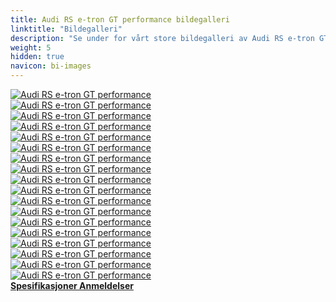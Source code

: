 ```yaml
---
title: Audi RS e-tron GT performance bildegalleri
linktitle: "Bildegalleri"
description: "Se under for vårt store bildegalleri av Audi RS e-tron GT performance. Klikk på bildene for høyoppløselige versjoner."
weight: 5
hidden: true
navicon: bi-images
---
```

<!-- markdownlint-disable MD033 -->
<div class="row" id ="my-gallery">
	<div class="pswp-grid-item col-6 col-md-4">
		<a href="https://media.evkx.net/multimedia/models/audi/e-tron_gt/rs_e-tron_gt_performance/charging_1.jpg"
data-pswp-src="https://media.evkx.net/multimedia/models/audi/e-tron_gt/rs_e-tron_gt_performance/charging_1.jpg"
data-pswp-width="3000"
data-pswp-height="2250" 
target="_blank">
			<img src="https://media.evkx.net/multimedia/models/audi/e-tron_gt/rs_e-tron_gt_performance/charging_1_xst.jpg" alt="Audi RS e-tron GT performance" class="img-fluid " />
		</a>
	</div>
	<div class="pswp-grid-item col-6 col-md-4">
		<a href="https://media.evkx.net/multimedia/models/audi/e-tron_gt/rs_e-tron_gt_performance/exterior_1.jpg"
data-pswp-src="https://media.evkx.net/multimedia/models/audi/e-tron_gt/rs_e-tron_gt_performance/exterior_1.jpg"
data-pswp-width="3000"
data-pswp-height="2250" 
target="_blank">
			<img src="https://media.evkx.net/multimedia/models/audi/e-tron_gt/rs_e-tron_gt_performance/exterior_1_xst.jpg" alt="Audi RS e-tron GT performance" class="img-fluid " />
		</a>
	</div>
	<div class="pswp-grid-item col-6 col-md-4">
		<a href="https://media.evkx.net/multimedia/models/audi/e-tron_gt/rs_e-tron_gt_performance/exterior_2.jpg"
data-pswp-src="https://media.evkx.net/multimedia/models/audi/e-tron_gt/rs_e-tron_gt_performance/exterior_2.jpg"
data-pswp-width="3000"
data-pswp-height="1999" 
target="_blank">
			<img src="https://media.evkx.net/multimedia/models/audi/e-tron_gt/rs_e-tron_gt_performance/exterior_2_xst.jpg" alt="Audi RS e-tron GT performance" class="img-fluid " />
		</a>
	</div>
	<div class="pswp-grid-item col-6 col-md-4">
		<a href="https://media.evkx.net/multimedia/models/audi/e-tron_gt/rs_e-tron_gt_performance/exterior_3.jpg"
data-pswp-src="https://media.evkx.net/multimedia/models/audi/e-tron_gt/rs_e-tron_gt_performance/exterior_3.jpg"
data-pswp-width="3000"
data-pswp-height="2000" 
target="_blank">
			<img src="https://media.evkx.net/multimedia/models/audi/e-tron_gt/rs_e-tron_gt_performance/exterior_3_xst.jpg" alt="Audi RS e-tron GT performance" class="img-fluid " />
		</a>
	</div>
	<div class="pswp-grid-item col-6 col-md-4">
		<a href="https://media.evkx.net/multimedia/models/audi/e-tron_gt/rs_e-tron_gt_performance/exterior_4.jpg"
data-pswp-src="https://media.evkx.net/multimedia/models/audi/e-tron_gt/rs_e-tron_gt_performance/exterior_4.jpg"
data-pswp-width="3000"
data-pswp-height="2249" 
target="_blank">
			<img src="https://media.evkx.net/multimedia/models/audi/e-tron_gt/rs_e-tron_gt_performance/exterior_4_xst.jpg" alt="Audi RS e-tron GT performance" class="img-fluid " />
		</a>
	</div>
	<div class="pswp-grid-item col-6 col-md-4">
		<a href="https://media.evkx.net/multimedia/models/audi/e-tron_gt/rs_e-tron_gt_performance/exterior_5.jpg"
data-pswp-src="https://media.evkx.net/multimedia/models/audi/e-tron_gt/rs_e-tron_gt_performance/exterior_5.jpg"
data-pswp-width="3000"
data-pswp-height="2250" 
target="_blank">
			<img src="https://media.evkx.net/multimedia/models/audi/e-tron_gt/rs_e-tron_gt_performance/exterior_5_xst.jpg" alt="Audi RS e-tron GT performance" class="img-fluid " />
		</a>
	</div>
	<div class="pswp-grid-item col-6 col-md-4">
		<a href="https://media.evkx.net/multimedia/models/audi/e-tron_gt/rs_e-tron_gt_performance/exterior_6.jpg"
data-pswp-src="https://media.evkx.net/multimedia/models/audi/e-tron_gt/rs_e-tron_gt_performance/exterior_6.jpg"
data-pswp-width="3000"
data-pswp-height="2250" 
target="_blank">
			<img src="https://media.evkx.net/multimedia/models/audi/e-tron_gt/rs_e-tron_gt_performance/exterior_6_xst.jpg" alt="Audi RS e-tron GT performance" class="img-fluid " />
		</a>
	</div>
	<div class="pswp-grid-item col-6 col-md-4">
		<a href="https://media.evkx.net/multimedia/models/audi/e-tron_gt/rs_e-tron_gt_performance/exterior_7.jpg"
data-pswp-src="https://media.evkx.net/multimedia/models/audi/e-tron_gt/rs_e-tron_gt_performance/exterior_7.jpg"
data-pswp-width="3000"
data-pswp-height="2250" 
target="_blank">
			<img src="https://media.evkx.net/multimedia/models/audi/e-tron_gt/rs_e-tron_gt_performance/exterior_7_xst.jpg" alt="Audi RS e-tron GT performance" class="img-fluid " />
		</a>
	</div>
	<div class="pswp-grid-item col-6 col-md-4">
		<a href="https://media.evkx.net/multimedia/models/audi/e-tron_gt/rs_e-tron_gt_performance/exterior_8.jpg"
data-pswp-src="https://media.evkx.net/multimedia/models/audi/e-tron_gt/rs_e-tron_gt_performance/exterior_8.jpg"
data-pswp-width="3000"
data-pswp-height="2249" 
target="_blank">
			<img src="https://media.evkx.net/multimedia/models/audi/e-tron_gt/rs_e-tron_gt_performance/exterior_8_xst.jpg" alt="Audi RS e-tron GT performance" class="img-fluid " />
		</a>
	</div>
	<div class="pswp-grid-item col-6 col-md-4">
		<a href="https://media.evkx.net/multimedia/models/audi/e-tron_gt/rs_e-tron_gt_performance/exterior_9.jpg"
data-pswp-src="https://media.evkx.net/multimedia/models/audi/e-tron_gt/rs_e-tron_gt_performance/exterior_9.jpg"
data-pswp-width="3000"
data-pswp-height="2249" 
target="_blank">
			<img src="https://media.evkx.net/multimedia/models/audi/e-tron_gt/rs_e-tron_gt_performance/exterior_9_xst.jpg" alt="Audi RS e-tron GT performance" class="img-fluid " />
		</a>
	</div>
	<div class="pswp-grid-item col-6 col-md-4">
		<a href="https://media.evkx.net/multimedia/models/audi/e-tron_gt/rs_e-tron_gt_performance/frontseats_1.jpg"
data-pswp-src="https://media.evkx.net/multimedia/models/audi/e-tron_gt/rs_e-tron_gt_performance/frontseats_1.jpg"
data-pswp-width="3000"
data-pswp-height="2250" 
target="_blank">
			<img src="https://media.evkx.net/multimedia/models/audi/e-tron_gt/rs_e-tron_gt_performance/frontseats_1_xst.jpg" alt="Audi RS e-tron GT performance" class="img-fluid " />
		</a>
	</div>
	<div class="pswp-grid-item col-6 col-md-4">
		<a href="https://media.evkx.net/multimedia/models/audi/e-tron_gt/rs_e-tron_gt_performance/frontseats_2.jpg"
data-pswp-src="https://media.evkx.net/multimedia/models/audi/e-tron_gt/rs_e-tron_gt_performance/frontseats_2.jpg"
data-pswp-width="3000"
data-pswp-height="2250" 
target="_blank">
			<img src="https://media.evkx.net/multimedia/models/audi/e-tron_gt/rs_e-tron_gt_performance/frontseats_2_xst.jpg" alt="Audi RS e-tron GT performance" class="img-fluid " />
		</a>
	</div>
	<div class="pswp-grid-item col-6 col-md-4">
		<a href="https://media.evkx.net/multimedia/models/audi/e-tron_gt/rs_e-tron_gt_performance/headlights_1.jpg"
data-pswp-src="https://media.evkx.net/multimedia/models/audi/e-tron_gt/rs_e-tron_gt_performance/headlights_1.jpg"
data-pswp-width="3000"
data-pswp-height="2249" 
target="_blank">
			<img src="https://media.evkx.net/multimedia/models/audi/e-tron_gt/rs_e-tron_gt_performance/headlights_1_xst.jpg" alt="Audi RS e-tron GT performance" class="img-fluid " />
		</a>
	</div>
	<div class="pswp-grid-item col-6 col-md-4">
		<a href="https://media.evkx.net/multimedia/models/audi/e-tron_gt/rs_e-tron_gt_performance/interior_1.jpg"
data-pswp-src="https://media.evkx.net/multimedia/models/audi/e-tron_gt/rs_e-tron_gt_performance/interior_1.jpg"
data-pswp-width="3000"
data-pswp-height="2250" 
target="_blank">
			<img src="https://media.evkx.net/multimedia/models/audi/e-tron_gt/rs_e-tron_gt_performance/interior_1_xst.jpg" alt="Audi RS e-tron GT performance" class="img-fluid " />
		</a>
	</div>
	<div class="pswp-grid-item col-6 col-md-4">
		<a href="https://media.evkx.net/multimedia/models/audi/e-tron_gt/rs_e-tron_gt_performance/main_1.jpg"
data-pswp-src="https://media.evkx.net/multimedia/models/audi/e-tron_gt/rs_e-tron_gt_performance/main_1.jpg"
data-pswp-width="3000"
data-pswp-height="2250" 
target="_blank">
			<img src="https://media.evkx.net/multimedia/models/audi/e-tron_gt/rs_e-tron_gt_performance/main_1_xst.jpg" alt="Audi RS e-tron GT performance" class="img-fluid " />
		</a>
	</div>
	<div class="pswp-grid-item col-6 col-md-4">
		<a href="https://media.evkx.net/multimedia/models/audi/e-tron_gt/rs_e-tron_gt_performance/rearlights_1.jpg"
data-pswp-src="https://media.evkx.net/multimedia/models/audi/e-tron_gt/rs_e-tron_gt_performance/rearlights_1.jpg"
data-pswp-width="3000"
data-pswp-height="2249" 
target="_blank">
			<img src="https://media.evkx.net/multimedia/models/audi/e-tron_gt/rs_e-tron_gt_performance/rearlights_1_xst.jpg" alt="Audi RS e-tron GT performance" class="img-fluid " />
		</a>
	</div>
	<div class="pswp-grid-item col-6 col-md-4">
		<a href="https://media.evkx.net/multimedia/models/audi/e-tron_gt/rs_e-tron_gt_performance/screens_1.jpg"
data-pswp-src="https://media.evkx.net/multimedia/models/audi/e-tron_gt/rs_e-tron_gt_performance/screens_1.jpg"
data-pswp-width="3000"
data-pswp-height="2250" 
target="_blank">
			<img src="https://media.evkx.net/multimedia/models/audi/e-tron_gt/rs_e-tron_gt_performance/screens_1_xst.jpg" alt="Audi RS e-tron GT performance" class="img-fluid " />
		</a>
	</div>
	<div class="pswp-grid-item col-6 col-md-4">
		<a href="https://media.evkx.net/multimedia/models/audi/e-tron_gt/rs_e-tron_gt_performance/secondrowseats_1.jpg"
data-pswp-src="https://media.evkx.net/multimedia/models/audi/e-tron_gt/rs_e-tron_gt_performance/secondrowseats_1.jpg"
data-pswp-width="3000"
data-pswp-height="2250" 
target="_blank">
			<img src="https://media.evkx.net/multimedia/models/audi/e-tron_gt/rs_e-tron_gt_performance/secondrowseats_1_xst.jpg" alt="Audi RS e-tron GT performance" class="img-fluid " />
		</a>
	</div>
</div>
<script type="module">
  import PhotoSwipeLightbox from '/js/photoswipe-lightbox.esm.js';
    const lightbox = new PhotoSwipeLightbox({
       gallery: '#my-gallery',
        children: 'a',
        pswpModule: () => import('/js/photoswipe.esm.js')
    });
lightbox.init();
</script>
<div class="mt-3 mb-3">
<a href="../specifications/" class="text-decoration-none text-black">
<strong><i class="bi-arrow-left"></i> Spesifikasjoner </strong>
</a>
<a href="../reviews/" class="text-decoration-none text-black float-end">
<strong>Anmeldelser <i class="bi-arrow-right"></i></strong>
</a>
</div>
